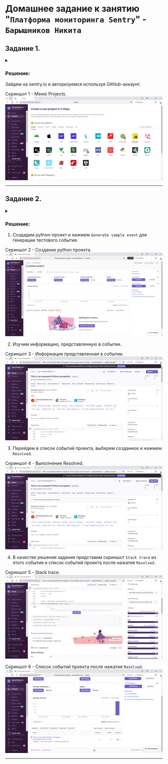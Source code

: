 # Домашнее задание к занятию "`Платформа мониторинга Sentry`" - `Барышников Никита`


## Задание 1.
<details>
	<summary></summary>
      <br>

Так как Self-Hosted Sentry довольно требовательная к ресурсам система, мы будем использовать Free Сloud account.

Free Cloud account имеет ограничения:

- 5 000 errors;
- 10 000 transactions;
- 1 GB attachments.

Для подключения Free Cloud account:

- зайдите на sentry.io;
- нажмите «Try for free»;
- используйте авторизацию через ваш GitHub-аккаунт;
- далее следуйте инструкциям.

В качестве решения задания пришлите скриншот меню Projects.

</details>

### Решение:

Зайдем на sentry.io и авторизуемся используя GitHub-аккаунт.

Скриншот 1 - Меню Projects.
![Скриншот-1](./img/20.4.1_Меню_Projects.png)

---

## Задание 2.
<details>
	<summary></summary>
      <br>

1. Создайте python-проект и нажмите `Generate sample event` для генерации тестового события.
2. Изучите информацию, представленную в событии.
3. Перейдите в список событий проекта, выберите созданное вами и нажмите `Resolved`.
4. В качестве решения задание предоставьте скриншот `Stack trace` из этого события и список событий проекта после нажатия `Resolved`.

</details>

### Решение:

1. Создадим python-проект и нажмем `Generate sample event` для генерации тестового события.

Скриншот 2 - Создание python проекта.
![Скриншот-2](./img/20.4.2.1_Создание_python_проекта.png)

2. Изучим информацию, представленную в событии.

Скриншот 3 - Информация представленная в событии.
![Скриншот-3](./img/20.4.2.2_Информация_представленная_в_событии.png)

3. Перейдем в список событий проекта, выберем созданное и нажмем `Resolved`.

Скриншот 4 - Выполнение Resolved.
![Скриншот-4](./img/20.4.2.3_Выполнение_Resolved.png)

4. В качестве решения задания представим скриншот `Stack trace` из этого события и список событий проекта после нажатия `Resolved`.

Скриншот 5 - Stack trace.
![Скриншот-5](./img/20.4.2.4_Stack_trace.png)

Скриншот 6 - Список событий проекта после нажатия `Resolved`.
![Скриншот-6](./img/20.4.2.5_Список_событий_проекта_после_нажатия_Resolved.png)

---